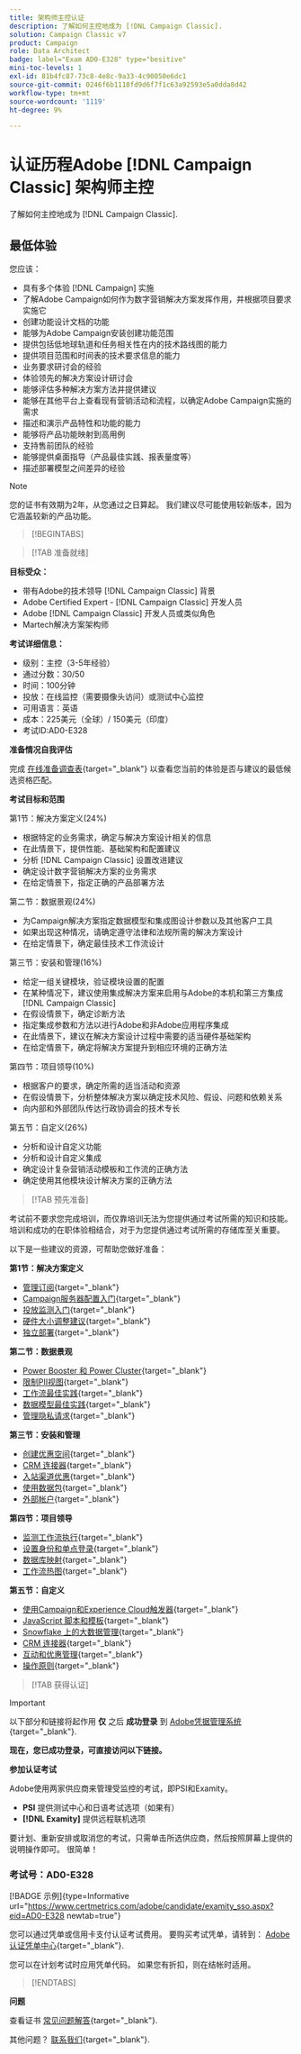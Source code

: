 ```yaml
---
title: 架构师主控认证
description: 了解如何主控地成为 [!DNL Campaign Classic].
solution: Campaign Classic v7
product: Campaign
role: Data Architect
badge: label="Exam AD0-E328" type="besitive"
mini-toc-levels: 1
exl-id: 81b4fc87-73c8-4e8c-9a33-4c90050e6dc1
source-git-commit: 0246f6b1118fd9d6f7f1c63a92593e5a0dda8d42
workflow-type: tm+mt
source-wordcount: '1119'
ht-degree: 9%

---
```


# 认证历程Adobe [!DNL Campaign Classic] 架构师主控

了解如何主控地成为 [!DNL Campaign Classic].

## 最低体验

您应该：

* 具有多个体验 [!DNL Campaign] 实施
* 了解Adobe Campaign如何作为数字营销解决方案发挥作用，并根据项目要求实施它
* 创建功能设计文档的功能
* 能够为Adobe Campaign安装创建功能范围
* 提供包括低地球轨道和任务相关性在内的技术路线图的能力
* 提供项目范围和时间表的技术要求信息的能力
* 业务要求研讨会的经验
* 体验领先的解决方案设计研讨会
* 能够评估多种解决方案方法并提供建议
* 能够在其他平台上查看现有营销活动和流程，以确定Adobe Campaign实施的需求
* 描述和演示产品特性和功能的能力
* 能够将产品功能映射到高用例
* 支持售前团队的经验
* 能够提供桌面指导（产品最佳实践、报表量度等）
* 描述部署模型之间差异的经验

>[!NOTE]
>
>您的证书有效期为2年，从您通过之日算起。 我们建议尽可能使用较新版本，因为它涵盖较新的产品功能。

>[!BEGINTABS]

>[!TAB 准备就绪]

**目标受众：**

* 带有Adobe的技术领导 [!DNL Campaign Classic] 背景
* Adobe Certified Expert - [!DNL Campaign Classic] 开发人员
* Adobe [!DNL Campaign Classic] 开发人员或类似角色
* Martech解决方案架构师

**考试详细信息：**

* 级别：主控（3-5年经验）
* 通过分数：30/50
* 时间：100分钟
* 投放：在线监控（需要摄像头访问）或测试中心监控
* 可用语言：英语
* 成本：225美元（全球）/ 150美元（印度）
* 考试ID:AD0-E328

**准备情况自我评估**

完成 [在线准备调查表](https://scorpion.caveon.com/launchpad/ad-q-e318-readiness-questionnaire-for-adobe-campaign-classic-architect-master-exam/ad-q-e318-readiness-questionnaire-for-adobe-campaign-classic-architect-master-exam){target="_blank"} 以查看您当前的体验是否与建议的最低候选资格匹配。

**考试目标和范围**

第1节：解决方案定义(24%)

* 根据特定的业务需求，确定与解决方案设计相关的信息
* 在此情景下，提供性能、基础架构和配置建议
* 分析 [!DNL Campaign Classic] 设置改进建议
* 确定设计数字营销解决方案的业务需求
* 在给定情景下，指定正确的产品部署方法

第二节：数据景观(24%)

* 为Campaign解决方案指定数据模型和集成图设计参数以及其他客户工具
* 如果出现这种情况，请确定遵守法律和法规所需的解决方案设计
* 在给定情景下，确定最佳技术工作流设计

第三节：安装和管理(16%)

* 给定一组关键模块，验证模块设置的配置
* 在某种情况下，建议使用集成解决方案来启用与Adobe的本机和第三方集成 [!DNL Campaign Classic]
* 在假设情景下，确定诊断方法
* 指定集成参数和方法以进行Adobe和非Adobe应用程序集成
* 在此情景下，建议在解决方案设计过程中需要的适当硬件基础架构
* 在给定情景下，确定将解决方案提升到相应环境的正确方法

第四节：项目领导(10%)

* 根据客户的要求，确定所需的适当活动和资源
* 在假设情景下，分析整体解决方案以确定技术风险、假设、问题和依赖关系
* 向内部和外部团队传达行政协调会的技术专长

第五节：自定义(26%)

* 分析和设计自定义功能
* 分析和设计自定义集成
* 确定设计复杂营销活动模板和工作流的正确方法
* 确定使用其他模块设计解决方案的正确方法

>[!TAB 预先准备]

考试前不要求您完成培训，而仅靠培训无法为您提供通过考试所需的知识和技能。 培训和成功的在职体验相结合，对于为您提供通过考试所需的存储库至关重要。

以下是一些建议的资源，可帮助您做好准备：

**第1节：解决方案定义**

* [管理订阅](https://experienceleague.adobe.com/docs/campaign-classic/using/sending-messages/subscriptions-and-referrals/managing-subscriptions.html?lang=en){target="_blank"}
* [Campaign服务器配置入门](https://experienceleague.adobe.com/docs/campaign-classic/using/installing-campaign-classic/additional-configurations/configuring-campaign-server.html?lang=en){target="_blank"}
* [投放监测入门](https://experienceleague.adobe.com/docs/campaign-classic/using/sending-messages/monitoring-deliveries/about-delivery-monitoring.html?lang=en){target="_blank"}
* [硬件大小调整建议](https://experienceleague.adobe.com/docs/campaign-classic/using/technotes/hardware-sizing.html?lang=en){target="_blank"}
* [独立部署](https://experienceleague.adobe.com/docs/campaign-classic/using/installing-campaign-classic/deployment-types-/standalone-deployment.html?lang=en){target="_blank"}

**第二节：数据景观**

* [Power Booster 和 Power Cluster](https://experienceleague.adobe.com/docs/campaign-classic/using/installing-campaign-classic/deployment-types-/power-booster-and-power-cluster.html?lang=en){target="_blank"}
* [限制PII视图](https://experienceleague.adobe.com/docs/campaign-classic/using/configuring-campaign-classic/editing-schemas/restricting-pii-view.html?lang=en){target="_blank"}
* [工作流最佳实践](https://experienceleague.adobe.com/docs/campaign-classic/using/automating-with-workflows/introduction/workflow-best-practices.html?lang=zh-Hans){target="_blank"}
* [数据模型最佳实践](https://experienceleague.adobe.com/docs/campaign-classic/using/configuring-campaign-classic/data-model/data-model-best-practices.html?lang=zh-Hans){target="_blank"}
* [管理隐私请求](https://experienceleague.adobe.com/docs/campaign-classic/using/getting-started/privacy/privacy-requests/privacy-requests.html){target="_blank"}

**第三节：安装和管理**

* [创建优惠空间](https://experienceleague.adobe.com/docs/campaign-classic/using/managing-offers/managing-environments/creating-offer-spaces.html?lang=en){target="_blank"}
* [CRM 连接器](https://experienceleague.adobe.com/docs/campaign-classic/using/getting-started/connectors/crm-connectors/crm-connectors.html?lang=en){target="_blank"}
* [入站渠道优惠](https://experienceleague.adobe.com/docs/campaign-classic/using/managing-offers/case-study/offers-on-an-inbound-channel.html?lang=en){target="_blank"}
* [使用数据包](https://experienceleague.adobe.com/docs/campaign-classic/using/getting-started/administration-basics/working-with-data-packages.html?lang=en){target="_blank"}
* [外部帐户](https://experienceleague.adobe.com/docs/campaign-classic/using/installing-campaign-classic/accessing-external-database/external-accounts.html?lang=en){target="_blank"}

**第四节：项目领导**

* [监测工作流执行](https://experienceleague.adobe.com/docs/campaign-classic/using/automating-with-workflows/monitoring-workflows/monitoring-workflow-execution.html?lang=zh-Hans){target="_blank"}
* [设置身份和单点登录](https://helpx.adobe.com/uk/enterprise/using/set-up-identity.html){target="_blank"}
* [数据库映射](https://experienceleague.adobe.com/docs/campaign-classic/using/configuring-campaign-classic/schema-reference/database-mapping.html?lang=en){target="_blank"}
* [工作流热图](https://experienceleague.adobe.com/docs/campaign-classic/using/automating-with-workflows/monitoring-workflows/heatmap.html?lang=en){target="_blank"}

**第五节：自定义**

* [使用Campaign和Experience Cloud触发器](https://experienceleague.adobe.com/docs/campaign-classic/using/integrating-with-adobe-experience-cloud/experience-triggers/about-triggers.html?lang=en){target="_blank"}
* [JavaScript 脚本和模板](https://experienceleague.adobe.com/docs/campaign-classic/using/automating-with-workflows/advanced-management/javascript-scripts-and-templates.html?lang=en){target="_blank"}
* [Snowflake 上的大数据管理](https://experienceleague.adobe.com/docs/campaign-classic-learn/tutorials/administrating/fda/big-data-segmentation-on-snowflake.html?lang=en){target="_blank"}
* [CRM 连接器](https://experienceleague.adobe.com/docs/campaign-classic/using/getting-started/connectors/crm-connectors/crm-connectors.html?lang=en){target="_blank"}
* [互动和优惠管理](https://experienceleague.adobe.com/docs/campaign-classic/using/managing-offers/interaction-overview/interaction-and-offer-management.html?lang=en){target="_blank"}
* [操作原则](https://experienceleague.adobe.com/docs/campaign-classic/using/monitoring-campaign-classic/production-procedures/operating-principle.html?lang=en){target="_blank"}

>[!TAB 获得认证]

>[!IMPORTANT]
>
>以下部分和链接将起作用 **仅**  之后 **成功登录** 到 [Adobe凭据管理系统](http://www.certmetrics.com/adobe){target="_blank"}.

**现在，您已成功登录，可直接访问以下链接。**

**参加认证考试**

Adobe使用两家供应商来管理受监控的考试，即PSI和Examity。

* **PSI** 提供测试中心和日语考试选项（如果有）
* **[!DNL Examity]** 提供远程联机选项

要计划、重新安排或取消您的考试，只需单击所选供应商，然后按照屏幕上提供的说明操作即可。 很简单！

### 考试号：AD0-E328

[!BADGE 示例]{type=Informative url="https://www.certmetrics.com/adobe/candidate/examity_sso.aspx?eid=AD0-E328 newtab=true"}

您可以通过凭单或信用卡支付认证考试费用。 要购买考试凭单，请转到： [Adobe认证凭单中心](https://market.xvoucher.com/adobe/global){target="_blank"}.

您可以在计划考试时应用凭单代码。 如果您有折扣，则在结帐时适用。

>[!ENDTABS]

**问题**

查看证书 [常见问题解答](https://experienceleague.adobe.com/docs/certification/certification/faq.html?lang=en){target="_blank"}.

其他问题？ [联系我们](mailto:certif@adobe.com){target="_blank"}.
